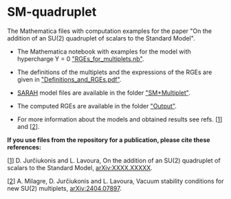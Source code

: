 # SM-quadruplet

The Mathematica files with computation examples for the paper "On the addition of an SU(2) quadruplet of scalars to the Standard Model".

- The Mathematica notebook with examples for the model with hypercharge Y = 0 ["RGEs_for_multiplets.nb"](https://github.com/jurciukonis/RGEs_for_multiplets/blob/main/RGEs_for_multiplets.nb).

- The definitions of the multiplets and the expressions of the RGEs are given in ["Definitions_and_RGEs.pdf"](https://github.com/jurciukonis/RGEs_for_multiplets/blob/main/Definitions_and_RGEs.pdf).

- [SARAH](http://sarah.hepforge.org/) model files are available in the folder ["SM+Multiplet"](https://github.com/jurciukonis/RGEs_for_multiplets/tree/main/SM+Multiplet).

- The computed RGEs are available in the folder ["Output"](https://github.com/jurciukonis/RGEs_for_multiplets/blob/main/Output).

- For more information about the models and obtained results see refs. [[1](https://arxiv.org/abs/XXXX.XXXXX)] and [[2](https://arxiv.org/abs/2505.05272)].

**If you use files from the repository for a publication, please cite these references:**

[[1](https://arxiv.org/abs/XXXX.XXXXX)] D. Jurčiukonis and L. Lavoura, On the addition of an SU(2) quadruplet of scalars to the Standard Model, [arXiv:XXXX.XXXXX](https://arxiv.org/abs/XXXX.XXXXX).

[[2](https://arxiv.org/abs/2505.05272)] A. Milagre, D. Jurčiukonis and L. Lavoura, Vacuum stability conditions for new SU(2) multiplets, [arXiv:2404.07897](https://arxiv.org/abs/2505.05272).
